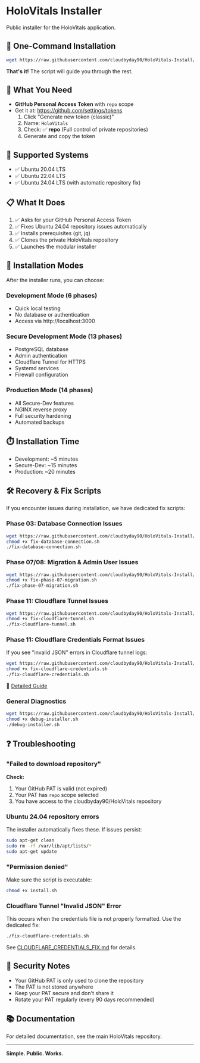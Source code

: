 # HoloVitals Installer

Public installer for the HoloVitals application.

## 🚀 One-Command Installation

```bash
wget https://raw.githubusercontent.com/cloudbyday90/HoloVitals-Install/main/install.sh && chmod +x install.sh && ./install.sh
```

**That's it!** The script will guide you through the rest.

## 🔑 What You Need

- **GitHub Personal Access Token** with `repo` scope
- Get it at: https://github.com/settings/tokens
  1. Click "Generate new token (classic)"
  2. Name: `HoloVitals`
  3. Check: ✅ **repo** (Full control of private repositories)
  4. Generate and copy the token

## 🐧 Supported Systems

- ✅ Ubuntu 20.04 LTS
- ✅ Ubuntu 22.04 LTS
- ✅ Ubuntu 24.04 LTS (with automatic repository fix)

## 📋 What It Does

1. ✅ Asks for your GitHub Personal Access Token
2. ✅ Fixes Ubuntu 24.04 repository issues automatically
3. ✅ Installs prerequisites (git, jq)
4. ✅ Clones the private HoloVitals repository
5. ✅ Launches the modular installer

## 🎯 Installation Modes

After the installer runs, you can choose:

### Development Mode (6 phases)
- Quick local testing
- No database or authentication
- Access via http://localhost:3000

### Secure Development Mode (13 phases)
- PostgreSQL database
- Admin authentication
- Cloudflare Tunnel for HTTPS
- Systemd services
- Firewall configuration

### Production Mode (14 phases)
- All Secure-Dev features
- NGINX reverse proxy
- Full security hardening
- Automated backups

## ⏱️ Installation Time

- Development: ~5 minutes
- Secure-Dev: ~15 minutes
- Production: ~20 minutes

## 🛠️ Recovery &amp; Fix Scripts

If you encounter issues during installation, we have dedicated fix scripts:

### Phase 03: Database Connection Issues
```bash
wget https://raw.githubusercontent.com/cloudbyday90/HoloVitals-Install/main/fix-database-connection.sh
chmod +x fix-database-connection.sh
./fix-database-connection.sh
```

### Phase 07/08: Migration &amp; Admin User Issues
```bash
wget https://raw.githubusercontent.com/cloudbyday90/HoloVitals-Install/main/fix-phase-07-migration.sh
chmod +x fix-phase-07-migration.sh
./fix-phase-07-migration.sh
```

### Phase 11: Cloudflare Tunnel Issues
```bash
wget https://raw.githubusercontent.com/cloudbyday90/HoloVitals-Install/main/fix-cloudflare-tunnel.sh
chmod +x fix-cloudflare-tunnel.sh
./fix-cloudflare-tunnel.sh
```

### Phase 11: Cloudflare Credentials Format Issues
If you see "invalid JSON" errors in Cloudflare tunnel logs:
```bash
wget https://raw.githubusercontent.com/cloudbyday90/HoloVitals-Install/main/fix-cloudflare-credentials.sh
chmod +x fix-cloudflare-credentials.sh
./fix-cloudflare-credentials.sh
```
📖 [Detailed Guide](CLOUDFLARE_CREDENTIALS_FIX.md)

### General Diagnostics
```bash
wget https://raw.githubusercontent.com/cloudbyday90/HoloVitals-Install/main/debug-installer.sh
chmod +x debug-installer.sh
./debug-installer.sh
```

## ❓ Troubleshooting

### "Failed to download repository"

**Check:**
1. Your GitHub PAT is valid (not expired)
2. Your PAT has `repo` scope selected
3. You have access to the cloudbyday90/HoloVitals repository

### Ubuntu 24.04 repository errors

The installer automatically fixes these. If issues persist:
```bash
sudo apt-get clean
sudo rm -rf /var/lib/apt/lists/*
sudo apt-get update
```

### "Permission denied"

Make sure the script is executable:
```bash
chmod +x install.sh
```

### Cloudflare Tunnel "Invalid JSON" Error

This occurs when the credentials file is not properly formatted. Use the dedicated fix:
```bash
./fix-cloudflare-credentials.sh
```
See [CLOUDFLARE_CREDENTIALS_FIX.md](CLOUDFLARE_CREDENTIALS_FIX.md) for details.

## 🔐 Security Notes

- Your GitHub PAT is only used to clone the repository
- The PAT is not stored anywhere
- Keep your PAT secure and don't share it
- Rotate your PAT regularly (every 90 days recommended)

## 📚 Documentation

For detailed documentation, see the main HoloVitals repository.

---

**Simple. Public. Works.**